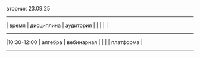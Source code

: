 вторник 23.09.25
______________________________________________________
|  время     |  дисциплина          |  аудитория      | 
|            |                      |                 |
_______________________________________________________
|10:30-12:00 |  алгебра             |  вебинарная     |
|            |                      |   платформа     |
______________________________________________________
